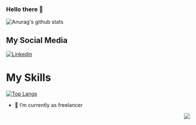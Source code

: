 ### Hello there 👋

![Anurag's github stats](https://github-readme-stats.vercel.app/api?username=Faresapn&show_icons=true&theme=radical)

## My Social Media

[![Linkedin](https://cdn4.iconfinder.com/data/icons/social-media-2210/24/Linkedin-24.png)](https://www.linkedin.com/in/faresaprasetyo/)

# My Skills

[![Top Langs](https://github-readme-stats.vercel.app/api/top-langs/?username=faresapn&layout=compact)](https://github.com/faresapn/github-readme-stats)

- 🔭 I’m currently as freelancer


<img src="https://komarev.com/ghpvc/?username=faresapn&color=blue&style=flat-square" align="right" />
